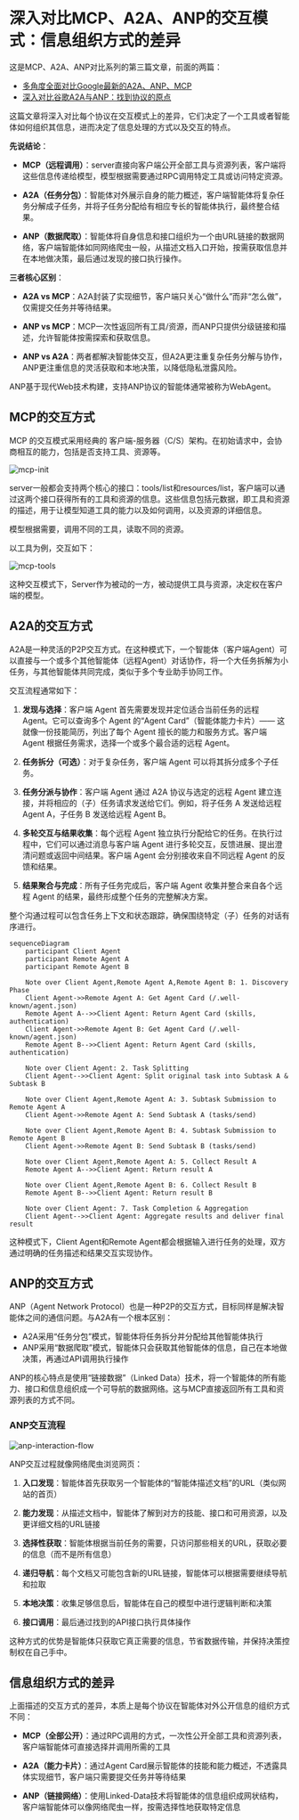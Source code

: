 # 深入对比MCP、A2A、ANP的交互模式：信息组织方式的差异

这是MCP、A2A、ANP对比系列的第三篇文章，前面的两篇：
- [多角度全面对比Google最新的A2A、ANP、MCP](/blogs/cn/多角度全面对比Google最新的A2A、ANP、MCP.md)
- [深入对比谷歌A2A与ANP：找到协议的原点](/blogs/cn/深入对比谷歌A2A与ANP：找到协议的原点.md)

这篇文章将深入对比每个协议在交互模式上的差异，它们决定了一个工具或者智能体如何组织其信息，进而决定了信息处理的方式以及交互的特点。

**先说结论**：

- **MCP（远程调用）**：server直接向客户端公开全部工具与资源列表，客户端将这些信息传递给模型，模型根据需要通过RPC调用特定工具或访问特定资源。

- **A2A（任务分包）**：智能体对外展示自身的能力概述，客户端智能体将复杂任务分解成子任务，并将子任务分配给有相应专长的智能体执行，最终整合结果。

- **ANP（数据爬取）**：智能体将自身信息和接口组织为一个由URL链接的数据网络，客户端智能体如同网络爬虫一般，从描述文档入口开始，按需获取信息并在本地做决策，最后通过发现的接口执行操作。

**三者核心区别**：

- **A2A vs MCP**：A2A封装了实现细节，客户端只关心“做什么”而非“怎么做”，仅需提交任务并等待结果。

- **ANP vs MCP**：MCP一次性返回所有工具/资源，而ANP只提供分级链接和描述，允许智能体按需探索和获取信息。

- **ANP vs A2A**：两者都解决智能体交互，但A2A更注重复杂任务分解与协作，ANP更注重信息的灵活获取和本地决策，以降低隐私泄露风险。

ANP基于现代Web技术构建，支持ANP协议的智能体通常被称为WebAgent。

## MCP的交互方式

MCP 的交互模式采用经典的 客户端-服务器（C/S）架构。在初始请求中，会协商相互的能力，包括是否支持工具、资源等。

![mcp-init](/blogs/images/mcp-init.png)

server一般都会支持两个核心的接口：tools/list和resources/list，客户端可以通过这两个接口获得所有的工具和资源的信息。这些信息包括元数据，即工具和资源的描述，用于让模型知道工具的能力以及如何调用，以及资源的详细信息。

模型根据需要，调用不同的工具，读取不同的资源。

以工具为例，交互如下：

![mcp-tools](/blogs/images/mcp-tools.png)

这种交互模式下，Server作为被动的一方，被动提供工具与资源，决定权在客户端的模型。

## A2A的交互方式

A2A是一种灵活的P2P交互方式。在这种模式下，一个智能体（客户端Agent）可以直接与一个或多个其他智能体（远程Agent）对话协作，将一个大任务拆解为小任务，与其他智能体共同完成，类似于多个专业助手协同工作。

交互流程通常如下：
1.  **发现与选择**：客户端 Agent 首先需要发现并定位适合当前任务的远程 Agent。它可以查询多个 Agent 的“Agent Card”（智能体能力卡片）—— 这就像一份技能简历，列出了每个 Agent 擅长的能力和服务方式。客户端 Agent 根据任务需求，选择一个或多个最合适的远程 Agent。

2.  **任务拆分（可选）**：对于复杂任务，客户端 Agent 可以将其拆分成多个子任务。

3.  **任务分派与协作**：客户端 Agent 通过 A2A 协议与选定的远程 Agent 建立连接，并将相应的（子）任务请求发送给它们。例如，将子任务 A 发送给远程 Agent A，子任务 B 发送给远程 Agent B。

4.  **多轮交互与结果收集**：每个远程 Agent 独立执行分配给它的任务。在执行过程中，它们可以通过消息与客户端 Agent 进行多轮交互，反馈进展、提出澄清问题或返回中间结果。客户端 Agent 会分别接收来自不同远程 Agent 的反馈和结果。

5.  **结果聚合与完成**：所有子任务完成后，客户端 Agent 收集并整合来自各个远程 Agent 的结果，最终形成整个任务的完整解决方案。

整个沟通过程可以包含任务上下文和状态跟踪，确保围绕特定（子）任务的对话有序进行。

```mermaid
sequenceDiagram
    participant Client Agent
    participant Remote Agent A
    participant Remote Agent B

    Note over Client Agent,Remote Agent A,Remote Agent B: 1. Discovery Phase
    Client Agent->>Remote Agent A: Get Agent Card (/.well-known/agent.json)
    Remote Agent A-->>Client Agent: Return Agent Card (skills, authentication)
    Client Agent->>Remote Agent B: Get Agent Card (/.well-known/agent.json)
    Remote Agent B-->>Client Agent: Return Agent Card (skills, authentication)

    Note over Client Agent: 2. Task Splitting
    Client Agent-->>Client Agent: Split original task into Subtask A & Subtask B

    Note over Client Agent,Remote Agent A: 3. Subtask Submission to Remote Agent A
    Client Agent->>Remote Agent A: Send Subtask A (tasks/send)

    Note over Client Agent,Remote Agent B: 4. Subtask Submission to Remote Agent B
    Client Agent->>Remote Agent B: Send Subtask B (tasks/send)

    Note over Client Agent,Remote Agent A: 5. Collect Result A
    Remote Agent A-->>Client Agent: Return result A

    Note over Client Agent,Remote Agent B: 6. Collect Result B
    Remote Agent B-->>Client Agent: Return result B

    Note over Client Agent: 7. Task Completion & Aggregation
    Client Agent-->>Client Agent: Aggregate results and deliver final result
```

这种模式下，Client Agent和Remote Agent都会根据输入进行任务的处理，双方通过明确的任务描述和结果交互实现协作。

## ANP的交互方式

ANP（Agent Network Protocol）也是一种P2P的交互方式，目标同样是解决智能体之间的通信问题。与A2A有一个根本区别：

- A2A采用“任务分包”模式，智能体将任务拆分并分配给其他智能体执行
- ANP采用“数据爬取”模式，智能体只会获取其他智能体的信息，自己在本地做决策，再通过API调用执行操作

ANP的核心特点是使用“链接数据”（Linked Data）技术，将一个智能体的所有能力、接口和信息组织成一个可导航的数据网络。这与MCP直接返回所有工具和资源列表的方式不同。

### ANP交互流程

![anp-interaction-flow](/blogs/images/anp-interaction-flow.png)

ANP交互过程就像网络爬虫浏览网页：

1. **入口发现**：智能体首先获取另一个智能体的“智能体描述文档”的URL（类似网站的首页）

2. **能力发现**：从描述文档中，智能体了解到对方的技能、接口和可用资源，以及更详细文档的URL链接

3. **选择性获取**：智能体根据当前任务的需要，只访问那些相关的URL，获取必要的信息（而不是所有信息）

4. **递归导航**：每个文档又可能包含新的URL链接，智能体可以根据需要继续导航和拉取

5. **本地决策**：收集足够信息后，智能体在自己的模型中进行逻辑判断和决策

6. **接口调用**：最后通过找到的API接口执行具体操作

这种方式的优势是智能体只获取它真正需要的信息，节省数据传输，并保持决策控制权在自己手中。


## 信息组织方式的差异

上面描述的交互方式的差异，本质上是每个协议在智能体对外公开信息的组织方式不同：

- **MCP（全部公开）**：通过RPC调用的方式，一次性公开全部工具和资源列表，客户端智能体可直接选择并调用所需的工具

- **A2A（能力卡片）**：通过Agent Card展示智能体的技能和能力概述，不透露具体实现细节，客户端只需要提交任务并等待结果

- **ANP（链接网络）**：使用Linked-Data技术将智能体的信息组织成网状结构，客户端智能体可以像网络爬虫一样，按需选择性地获取特定信息

